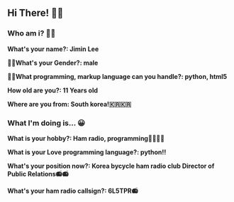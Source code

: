## Hi There! 👋👋

### Who am i? 🤔🤔

**What's your name?: Jimin Lee**


**👩🧑What's your Gender?: male**


**👨‍💻What programming, markup language can you handle?: python, html5**


**How old are you?: 11 Years old**

**Where are you from: South korea!🇰🇷🇰🇷**


### **What I'm doing is... 😀**

**What is your hobby?: Ham radio, programming**👨‍💻👨‍💻

**What is your Love programming language?: python!!**

**What's your position now?: Korea bycycle ham radio club Director of Public Relations📻📻**

**What's your ham radio callsign?: 6L5TPR📻**






